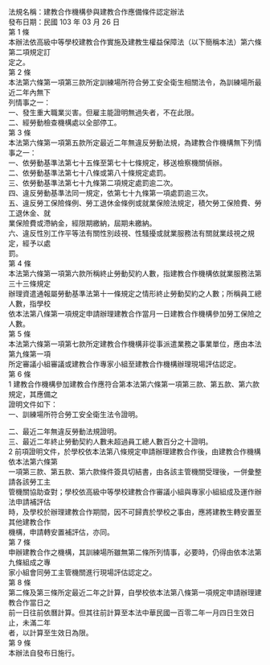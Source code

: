 法規名稱：建教合作機構參與建教合作應備條件認定辦法  
發布日期：民國 103 年 03 月 26 日  
第 1 條  
本辦法依高級中等學校建教合作實施及建教生權益保障法（以下簡稱本法）第六條第二項規定訂  
定之。  
第 2 條  
本法第六條第一項第三款所定訓練場所符合勞工安全衛生相關法令，為訓練場所最近二年內無下  
列情事之一：  
一、發生重大職業災害。但雇主能證明無過失者，不在此限。  
二、經勞動檢查機構處以全部停工。  
第 3 條  
本法第六條第一項第五款所定最近二年無違反勞動法規，為建教合作機構無下列情事之一：  
一、依勞動基準法第七十五條至第七十七條規定，移送檢察機關偵辦。  
二、依勞動基準法第七十八條或第八十條規定處罰。  
三、依勞動基準法第七十九條第二項規定處罰逾二次。  
四、違反勞動基準法同一規定，依第七十九條第一項處罰逾三次。  
五、違反勞工保險條例、勞工退休金條例或就業保險法規定，積欠勞工保險費、勞工退休金、就  
業保險費或滯納金，經限期繳納，屆期未繳納。  
六、違反性別工作平等法有關性別歧視、性騷擾或就業服務法有關就業歧視之規定，經予以處  
罰。  
第 4 條  
本法第六條第一項第六款所稱終止勞動契約人數，指建教合作機構依就業服務法第三十三條規定  
辦理資遣通報屬勞動基準法第十一條規定之情形終止勞動契約之人數；所稱員工總人數，指學校  
依本法第八條第一項規定申請辦理建教合作當月一日建教合作機構參加勞工保險之人數。  
第 5 條  
本法第六條第一項第七款所定建教合作機構非從事派遣業務之事業單位，應由本法第九條第一項  
所定審議小組審議或建教合作專家小組至建教合作機構辦理現場評估認定。  
第 6 條  
1 建教合作機構參加建教合作應符合第本法第六條第一項第三款、第五款、第六款規定，其應備之  
證明文件如下：  
一、訓練場所符合勞工安全衛生法令證明。  


二、最近二年無違反勞動法規證明。  
三、最近二年終止勞動契約人數未超過員工總人數百分之十證明。  
2 前項證明文件，於學校依本法第八條規定申請辦理建教合作後，由建教合作機構依本法第六條第  
一項第三款、第五款、第六款條件簽具切結書，由各該主管機關受理後，一併彙整請各該勞工主  
管機關協助查對；學校依高級中等學校建教合作審議小組與專家小組組成及運作辦法申請補評估  
時，及學校於辦理建教合作期間，因不可歸責於學校之事由，應將建教生轉安置至其他建教合作  
機構，申請轉安置補評估，亦同。  
第 7 條  
申辦建教合作之機構，其訓練場所雖無第二條所列情事，必要時，仍得由依本法第九條組成之專  
家小組會同勞工主管機關進行現場評估認定之。  
第 8 條  
第二條及第三條所定最近二年之計算，自學校依本法第八條第一項規定申請辦理建教合作當日之  
前一日往前依曆計算。但其往前計算至本法中華民國一百零二年一月四日生效日止，未滿二年  
者，以計算至生效日為限。  
第 9 條  
本辦法自發布日施行。  


